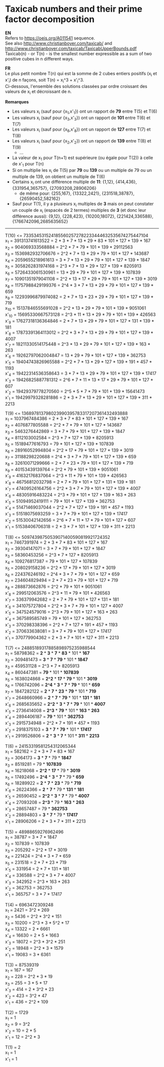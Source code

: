 # Taxicab numbers and their prime factor decomposition

**EN**\
Refers to https://oeis.org/A011541 sequence.\
See also http://www.christianboyer.com/taxicab/ and http://www.christianboyer.com/taxicab/TaxicabUpperBounds.pdf \
Taxicab(n) - or T(n) - is the smallest number expressible as a sum of two positive cubes in n different ways.

**FR**\
Le plus petit nombre T(n) qui est la somme de 2 cubes entiers positifs (x<sub>i</sub> et x'<sub>i</sub>) de n façons, soit T(n) = x<sub>i</sub>^3 + x'<sub>i</sub>^3.\
Ci-dessous, l'ensemble des solutions classées par ordre croissant des valeurs de x<sub>i</sub> et décroissant de n.

**Remarques**
- Les valeurs x<sub>i</sub> (sauf pour {x<sub>1</sub>,x'<sub>1</sub>}) ont un rapport de **79** entre T(5) et T(6)
- Les valeurs x<sub>i</sub> (sauf pour {x<sub>3</sub>,x'<sub>3</sub>}) ont un rapport de **101** entre T(6) et T(7)
- Les valeurs x<sub>i</sub> (sauf pour {x<sub>8</sub>,x'<sub>8</sub>}) ont un rapport de **127** entre T(7) et T(8)
- Les valeurs x<sub>i</sub> (sauf pour {x<sub>2</sub>,x'<sub>2</sub>}) ont un rapport de **139** entre T(8) et T(9)
  - ...
- La valeur de x<sub>1</sub> pour T(n+1) est supérieure (ou égale pour T(2)) à celle de x'<sub>1</sub> pour T(n)
- Si on multiplie les x<sub>i</sub> de T(5) par **79** ou **139** ou un multiple de 79 ou un multiple de 139, on obtient un multiple de T(6)
- Certains x<sub>i</sub> ont une différence multiple de **11**: {1,12}, {414,436}, {331954,365757}, {27093208,28906206}
  - de même pour: {255,167}, {13322,2421}, {231518,38787}, {26590452,582162}
- Sauf pour T(1), il y a plusieurs x<sub>i</sub> multiples de **3** mais on peut constater un couple de x<sub>i</sub> (espacés de 2 termes) multiples de **3** (et donc leur différence aussi): {9,12}, {228,423}, {10200,18072}, {221424,336588}, {1766742096,2685635652}

----

T(10) <= 7335345315241855602572782233444632535674275447104\
x<sub>1</sub> = 391313741613522 = 2 * 3 * 7 * 13 * 29 * 83 * 101 * 127 * 139 * 167\
x<sub>2</sub> = 904069333568884 = 2^2 * 7 * 79 * 101 * 139 * 29112563\
x<sub>3</sub> = 1536982932706676 = 2^2 * 7 * 13 * 29 * 79 * 101 * 127 * 143687\
x<sub>4</sub> = 2059655218961613 = 3 * 7 * 13 * 29 * 79 * 101 * 127 * 139 * 1847\
x<sub>5</sub> = 3058262831974168 = 2^3 * 7 * 13 * 29 * 127 * 139 * 8205913\
x<sub>6</sub> = 5726433061530961 = 13 * 29 * 79 * 101 * 127 * 139 * 107839\
x<sub>7</sub> = 10901351979041108 = 2^2 * 13 * 17 * 29 * 79 * 101 * 127 * 139 * 3019\
x<sub>8</sub> = 11757988429199376 = 2^4 * 3 * 7 * 13 * 29 * 79 * 101 * 127 * 139 * 659\
x<sub>9</sub> = 12293996879974082 = 2 * 7 * 13 * 23 * 29 * 79 * 101 * 127 * 139 * 719\
x<sub>10</sub> = 15137846555691028 = 2^2 * 13 * 29 * 79 * 101 * 139 * 9051061\
x'<sub>10</sub> = 15695330667573128 = 2^3 * 11 * 13 * 29 * 79 * 101 * 139 * 426563\
x'<sub>9</sub> = 17627318136364846 = 2 * 7 * 13 * 29 * 79 * 101 * 127 * 131 * 139 * 181\
x'<sub>8</sub> = 17873391364113012 = 2^2 * 3 * 7 * 13 * 29 * 79 * 101 * 127 * 139 * 4007\
x'<sub>7</sub> = 18211330514175448 = 2^3 * 13 * 29 * 79 * 101 * 127 * 139 * 163 * 263\
x'<sub>6</sub> = 19262797062004847 = 13 * 29 * 79 * 101 * 127 * 139 * 362753\
x'<sub>5</sub> = 19404743826965588 = 2^2 * 7 * 13 * 29 * 127 * 139 * 191 * 457 * 1193\
x'<sub>4</sub> = 19422314536358643 = 3 * 7 * 13 * 29 * 79 * 101 * 127 * 139 * 17417\
x'<sub>3</sub> = 19426825887781312 = 2^6 * 7 * 11 * 13 * 17 * 29 * 79 * 101 * 127 * 607\
x'<sub>2</sub> = 19429379778270560 = 2^5 * 5 * 7 * 79 * 101 * 139 * 15641473\
x'<sub>1</sub> = 19429979328281886 = 2 * 3 * 7 * 13 * 29 * 101 * 127 * 139 * 311 * 2213

T(9) <= 136897813798023990395783317207361432493888\
x<sub>1</sub> = 1037967484386 = 2 * 3 * 7 * 83 * 101 * 127 * 139 * 167\
x<sub>2</sub> = 4076877805588 = 2^2 * 7 * 79 * 101 * 127 * 143687\
x<sub>3</sub> = 5463276442869 = 3 * 7 * 79 * 101 * 127 * 139 * 1847\
x<sub>4</sub> = 8112103002584 = 2^3 * 7 * 127 * 139 * 8205913\
x<sub>5</sub> = 15189477616793 = 79 * 101 * 127 * 139 * 107839\
x<sub>6</sub> = 28916052994804 = 2^2 * 17 * 79 * 101 * 127 * 139 * 3019\
x<sub>7</sub> = 31188298220688 = 2^4 * 3 * 7 * 79 * 101 * 127 * 139 * 659\
x<sub>8</sub> = 32610071299666 = 2 * 7 * 23 * 79 * 101 * 127 * 139 * 719\
x<sub>9</sub> = 40153439139764 = 2^2 * 79 * 101 * 139 * 9051061\
x'<sub>9</sub> = 41632176837064 = 2^3 * 11 * 79 * 101 * 139 * 426563\
x'<sub>8</sub> = 46756812032798 = 2 * 7 * 79 * 101 * 127 * 131 * 139 * 181\
x'<sub>7</sub> = 47409526164756 = 2^2 * 3 * 7 * 79 * 101 * 127 * 139 * 4007\
x'<sub>6</sub> = 48305916483224 = 2^3 * 79 * 101 * 127 * 139 * 163 * 263\
x'<sub>5</sub> = 51094952419111 = 79 * 101 * 127 * 139 * 362753\
x'<sub>4</sub> = 51471469037044 = 2^2 * 7 * 127 * 139 * 191 * 457 * 1193\
x'<sub>3</sub> = 51518075693259 = 3 * 7 * 79 * 101 * 127 * 139 * 17417\
x'<sub>2</sub> = 51530042142656 = 2^6 * 7 * 11 * 17 * 79 * 101 * 127 * 607\
x'<sub>1</sub> = 51538406706318 = 2 * 3 * 7 * 101 * 127 * 139 * 311 * 2213

T(8) <= 50974398750539071400590819921724352\
x<sub>1</sub> = 7467391974 = 2 * 3 * 7 * 83 * 101 * 127 * 167\
x<sub>2</sub> = 39304147071 = 3 * 7 * 79 * 101 * 127 * 1847\
x<sub>3</sub> = 58360453256 = 2^3 * 7 * 127 * 8205913\
x<sub>4</sub> = 109276817387 = 79 * 101 * 127 * 107839\
x<sub>5</sub> = 208029158236 = 2^2 * 17 * 79 * 101 * 127 * 3019\
x<sub>6</sub> = 224376246192 = 2^4 * 3 * 7 * 79 * 101 * 127 * 659\
x<sub>7</sub> = 234604829494 = 2 * 7 * 23 * 79 * 101 * 127 * 719\
x<sub>8</sub> = 288873662876 = 2^2 * 79 * 101 * 9051061\
x'<sub>8</sub> = 299512063576 = 2^3 * 11 * 79 * 101 * 426563\
x'<sub>7</sub> = 336379942682 = 2 * 7 * 79 * 101 * 127 * 131 * 181\
x'<sub>6</sub> = 341075727804 = 2^2 * 3 * 7 * 79 * 101 * 127 * 4007\
x'<sub>5</sub> = 347524579016 = 2^3 * 79 * 101 * 127 * 163 * 263\
x'<sub>4</sub> = 367589585749 = 79 * 101 * 127 * 362753\
x'<sub>3</sub> = 370298338396 = 2^2 * 7 * 127 * 191 * 457 * 1193\
x'<sub>2</sub> = 370633638081 = 3 * 7 * 79 * 101 * 127 * 17417\
x'<sub>1</sub> = 370779904362 = 2 * 3 * 7 * 101 * 127 * 311 * 2213

T(7) <= 24885189317885898975235988544\
x<sub>1</sub> = 58798362 = **2** * **3** * **7** * **83** * 101 * **167**\
x<sub>2</sub> = 309481473 = **3** * **7** * **79** * 101 * **1847**\
x<sub>3</sub> = 459531128 = 2^3 * 7 * 8205913\
x<sub>4</sub> = 860447381 = **79** * 101 * **107839**\
x<sub>5</sub> = 1638024868 = **2^2** * **17** * **79** * 101 * **3019**\
x<sub>6</sub> = 1766742096 = **2^4** * **3** * **7** * **79** * 101 * **659**\
x<sub>7</sub> = 1847282122 = **2** * **7** * **23** * **79** * 101 * **719**\
x'<sub>7</sub> = 2648660966 = **2** * **7** * **79** * 101 * **131** * **181**\
x'<sub>6</sub> = 2685635652 = **2^2** * **3** * **7** * **79** * 101 * **4007**\
x'<sub>5</sub> = 2736414008 = **2^3** * **79** * 101 * **163** * **263**\
x'<sub>4</sub> = 2894406187 = **79** * 101 * **362753**\
x'<sub>3</sub> = 2915734948 = 2^2 * 7 * 191 * 457 * 1193\
x'<sub>2</sub> = 2918375103 = **3** * **7** * **79** * 101 * **17417**\
x'<sub>1</sub> = 2919526806 = **2** * **3** * **7** * 101 * **311** * **2213**

T(6) = 24153319581254312065344\
x<sub>1</sub> = 582162 = 2 * 3 * 7 * 83 * 167\
x<sub>2</sub> = 3064173 = **3** * **7** * 79 * **1847**\
x<sub>3</sub> = 8519281 = 79 * **107839**\
x<sub>4</sub> = 16218068 = **2^2** * **17** * 79 * **3019**\
x<sub>5</sub> = 17492496 = **2^4** * **3** * **7** * 79 * **659**\
x<sub>6</sub> = 18289922 = **2** * **7** * **23** * 79 * **719**\
x'<sub>6</sub> = 26224366 = **2** * **7** * 79 * **131** * **181**\
x'<sub>5</sub> = 26590452 = **2^2** * **3** * **7** * 79 * **4007**\
x'<sub>4</sub> = 27093208 = **2^3** * 79 * **163** * **263**\
x'<sub>3</sub> = 28657487 = 79 * **362753**\
x'<sub>2</sub> = 28894803 = **3** * **7** * 79 * **17417**\
x'<sub>1</sub> = 28906206 = 2 * 3 * 7 * 311 * 2213

T(5) = 48988659276962496\
x<sub>1</sub> = 38787 = 3 * 7 * 1847\
x<sub>2</sub> = 107839 = 107839\
x<sub>3</sub> = 205292 = 2^2 * 17 * 3019\
x<sub>4</sub> = 221424 = 2^4 * 3 * 7 * 659\
x<sub>5</sub> = 231518 = 2 * 7 * 23 * 719\
x'<sub>5</sub> = 331954 = 2 * 7 * 131 * 181\
x'<sub>4</sub> = 336588 = 2^2 * 3 * 7 * 4007\
x'<sub>3</sub> = 342952 = 2^3 * 163 * 263\
x'<sub>2</sub> = 362753 = 362753\
x'<sub>1</sub> = 365757 = 3 * 7 * 17417

T(4) = 6963472309248\
x<sub>1</sub> = 2421 = 3^2 * 269\
x<sub>2</sub> = 5436 = 2^2 * 3^2 * 151\
x<sub>3</sub> = 10200 = 2^3 * 3 * 5^2 * 17\
x<sub>4</sub> = 13322 = 2 * 6661\
x'<sub>4</sub> = 16630 = 2 * 5 * 1663\
x'<sub>3</sub> = 18072 = 2^3 * 3^2 * 251\
x'<sub>2</sub> = 18948 = 2^2 * 3 * 1579\
x'<sub>1</sub> = 19083 = 3 * 6361

T(3) = 87539319\
x<sub>1</sub> = 167 = 167\
x<sub>2</sub> = 228 = 2^2 * 3 * 19\
x<sub>3</sub> = 255 = 3 * 5 * 17\
x'<sub>3</sub> = 414 = 2 * 3^2 * 23\
x'<sub>2</sub> = 423 = 3^2 * 47\
x'<sub>1</sub> = 436 = 2^2 * 109

T(2) = 1729\
x<sub>1</sub> = 1\
x<sub>2</sub> = 9 = 3^2\
x'<sub>2</sub> = 10 = 2 * 5\
x'<sub>1</sub> = 12 = 2^2 * 3

T(1) = 2\
x<sub>1</sub> = 1\
x'<sub>1</sub> = 1
